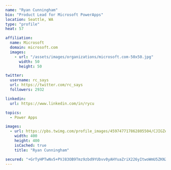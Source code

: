 ```yaml
---
name: "Ryan Cunningham"
bio: "Product Lead for Microsoft PowerApps"
location: Seattle, WA
type: "profile"
heat: 57

affiliation:
  name: Microsoft
  domain: microsoft.com
  images:
    - url: "/assets/images/organizations/microsoft.com-50x50.jpg"
      width: 50
      height: 50

twitter:
  username: rc_says
  url: https://twitter.com/rc_says
  followers: 2932

linkedin:
  url: https://www.linkedin.com/in/rycu

topics:
  - Power Apps

images:
  - url: https://pbs.twimg.com/profile_images/459747717862805504/CJIGZejd_400x400.png
    width: 400
    height: 400
    isCached: true
    title: "Ryan Cunningham"

secured: "+GrTyHPTwNv5+PVJ83OB9Tmz9zbd9YUbvv0yAHYuaZriX226yItwoWmU5ZKNZwQbc61I6Cu5CM4Ex903HEhVhdzRkjLt/UZENQHUCWZMvl1G2R4PTlYzdYptZ9qmpuOQHDKGTJDTlIReGMDHi8e0+YP+zxSeUUJ71ChHk2b/vrKG22qILCYleC7rUxMwo6b2AKvmCrdsw2CiT+diDEinAH/S54JxRLh6c5yPXPUCPD+ONFe46v4M77Gz3l5umOjIHaYHwijFegiY2Vjai3MEd22mTkOe8LHRzxxhNURX6A0HS3An+75M8WIDPWOGTQfyVRxhmr69GK/QB+KfQammi88fQFobsA1g3iT36cTtEqqb2k4VTrOd1q7RjNuwTWL+rKYPL/tSMdMg58tDj5WTZ+1/Q/2v3/HHHeX526BRA7c=;ZmgIfn0CAwCx6gAdpiITTg=="
---
```


